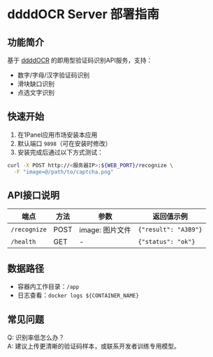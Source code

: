 # ddddOCR Server 部署指南

## 功能简介
基于 [ddddOCR](https://github.com/sml2h3/ddddocr) 的即用型验证码识别API服务，支持：
- 数字/字母/汉字验证码识别
- 滑块缺口识别
- 点选文字识别

## 快速开始
1. 在1Panel应用市场安装本应用
2. 默认端口 `9898`（可在安装时修改）
3. 安装完成后通过以下方式测试：

```bash
curl -X POST http://<服务器IP>:${WEB_PORT}/recognize \
  -F "image=@/path/to/captcha.png"
```

## API接口说明
| 端点            | 方法 | 参数          | 返回值示例           |
|-----------------|------|---------------|----------------------|
| `/recognize`    | POST | image: 图片文件 | `{"result": "A3B9"}` |
| `/health`       | GET  | -             | `{"status": "ok"}`   |

## 数据路径
- 容器内工作目录：`/app`
- 日志查看：`docker logs ${CONTAINER_NAME}`

## 常见问题
Q: 识别率低怎么办？  
A: 建议上传更清晰的验证码样本，或联系开发者训练专用模型。